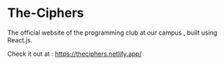 # The-Ciphers

The official website of the programming club at our campus , built using React.js.

Check it out at : https://theciphers.netlify.app/
